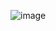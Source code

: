 
![image](https://cloud.githubusercontent.com/assets/17459420/26571909/c9305980-44cc-11e7-9f0b-eebea166848c.png)
